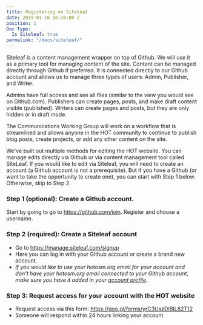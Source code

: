 ```yaml
---
title: Registering on Siteleaf
date: 2019-01-16 16:16:00 Z
position: 1
Doc Type:
  Is Siteleaf: true
permalink: "/docs/siteleaf/"
---
```


Siteleaf is a content management wrapper on top of Github. We will use it as a primary tool for managing content of the site. Content can be managed directly through Github if preferred. It is connected directly to our Github account and allows us to manage three types of users: Admin, Publisher, and Writer.

Admins have full access and see all files (similar to the view you would see on Github.com). Publishers can create pages, posts, and make draft content visible (published). Writers can create pages and posts, but they are only hidden or in draft mode.

The Communications Working Group will work on a workflow that is streamlined and allows anyone in the HOT community to continue to publish blog posts, create projects, or add any other content on the site.

We've built out multiple methods for editing the HOT website. You can manage edits directly via Github or via content management tool called SiteLeaf. If you would like to edit via Siteleaf, you will need to create an account (a Github account is not a prerequisite). But if you have a Github (or want to take the opportunity to create one), you can start with Step 1 below. Otherwise, skip to Step 2.

### Step 1 (optional): Create a Github account.

Start by going to go to https://github.com/join. Register and choose a username.

### Step 2 (required): Create a Siteleaf account

* Go to https://manage.siteleaf.com/signup
* Here you can log in with your Github account or create a brand new account.
* *If you would like to use your hotosm.org email for your account and don't have your hotosm.org email connected to your Github account, make sure you have it added in your [account profile](https://manage.siteleaf.com/account).*

### Step 3: Request access for your account with the HOT website

* Request access via this form: https://goo.gl/forms/yrC3UszDIBIL82T12
* Someone will respond within 24 hours linking your account
